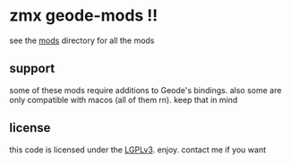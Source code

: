 # zmx geode-mods !!

see the [mods](mods/) directory for all the mods

## support

some of these mods require additions to Geode's bindings. also some are only compatible with macos (all of them rn). keep that in mind

## license

this code is licensed under the [LGPLv3](LICENSE). enjoy. contact me if you want